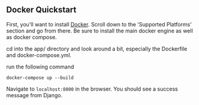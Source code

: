 ## Docker Quickstart

First, you'll want to install [Docker](https://docs.docker.com/engine/installation/). Scroll down to the 'Supported Platforms' section and go from there. Be sure to install the main docker engine as well as docker compose.

cd into the app/ directory and look around a bit, especially the Dockerfile and docker-compose.yml.

run the following command

```
docker-compose up --build
```

Navigate to `localhost:8000` in the browser. You should see a success message from Django.
